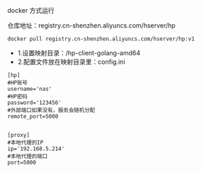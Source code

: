 docker 方式运行

仓库地址：registry.cn-shenzhen.aliyuncs.com/hserver/hp

```shell
docker pull registry.cn-shenzhen.aliyuncs.com/hserver/hp:v1
```

- 1.设置映射目录：/hp-client-golang-amd64
- 2.配置文件放在映射目录里：config.ini
```properties
[hp]
#HP账号
username='nas'
#HP密码
password='123456'
#外部端口如果没有，服务会随机分配
remote_port=5000


[proxy]
#本地代理的IP
ip='192.168.5.214'
#本地代理的端口
port=5000
```
